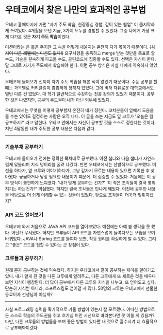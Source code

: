 # 우테코에서 찾은 나만의 효과적인 공부법

우테코 홈페이지에 가면 "자기 주도 학습, 현장중심 경험, 깊이 있는 협업" 이 큼지막하게 쓰여있다. 4개월을 보낸 지금, 3가지 모두를 경험할 수 있었다. 그중 나에게 가장 크게 다가온 것은 **자기 주도 학습**이었다.

미션이라는 큰 틀은 주지만 그 속을 어떻게 채울지는 온전히 자기 몫이기 때문이다. ~~(심지어 다음 레벨에는 미션도 없다!)~~ 요구사항을 충족하고 merge 받는 것만을 목표로 할 수도, 기술을 깊숙하게 파고들 수도, 클린코드에 집중할 수도 있다. 선택은 자신이 한다. 말 그대로 자기가 주도해서 학습해야 한다. 이런 공부 방식은 사실 나에게 익숙하지 않았다.

우테코에 들어오기 전까지 자기 주도 학습을 해본 적이 없었기 때문이다. 수능 공부를 할 때는 과목별로 커리큘럼이 촘촘하게 정해져 있었다. 그에 비해 자유로운 대학교에서도 별반 다른 건 없었다. 매 학기 일반적으로 수강하는 전공 강의가 있었기 때문이다. 공부한 것은 나였지만, 공부의 주도권이 내가 아닌 외부에 있었다.

우테코에서는 무엇을 어떻게 공부할지 온전히 내가 정한다. 코치분들이 옆에서 도움을 줄 수는 있어도 결정하는 사람은 오직 나다. 이 글을 쓰는 지금도 옆 크루가 '오늘은 뭘 공부하지?' 라고 말한다. 우테코 안에서는 자신이 공부할 것을 스스로 정한다는 것이다. 지난 4달동안 내가 주도한 공부 내용은 다음과 같다.

---

### 기술부채 공부하기

우테코에 들어오기 전에는 정확한 목차대로 공부했다. 이전 챕터와 다음 챕터가 자연스럽게 맞물리며 지식 덩어리를 굴려 나갔다. 반면 우테코에서는 산발적으로 공부했다. 미션을 하다가, 옆 크루와 이야기하다가, 그냥 갑자기 모르는 내용이 있으면 기록한 후 찾아봤다. 궁금하거나 당장 필요한 내용이기 떄문에, 더 집중할 수 있었다. 처음에는 이 공부 방식이 불편하게 느껴졌다. '내가 맞게 공부하는 건가?' '이 작은 조각들이 결국 맞춰지기는 하는건가?' 의심했다. 하지만 결국 조각들은 만나게 돼있다. 이전에 공부한 내용을 바탕으로 더 쉽게 이해할 수 있는 것들이 있었다. 앞으로 조각들이 더욱더 맞춰지겠지?


### API 코드 열어보기

우테코에 와서 처음으로 JAVA API 코드를 열어보았다. 예전에는 아예 볼 생각을 못 했다. 어딘가 무서웠다. 하지만 크루들이 API 코드를 자연스럽게 들여다보는 모습을 보며 바뀌었다. JAVA나 Spring 코드를 들여다 보면, 작동 원리를 확실하게 알 수 있다. 그리고 "좋은" 코드를 접할 수 있다는 큰 장점이 있다. 

### 크루들과 공부하기

원래 혼자 공부하는 것에 익숙했다. 하지만 우테코에서 같이 공부하는 재미를 알아가고 있다. 내가 알게 된 것을 다른 크루에게 알려주고, 다른 크루에게 또 새로운 것을 배우다 보면 지식이 팽창된다. 더 많이 공부해서 다른 크루와 지식을 나누고, 또 얻어오고 싶다. 단순히 지식뿐 아니라, 소프트스킬도 얻어갈 게 많다. 50명의 크루는 우테코에서 선물한 동료이자 선생님이 아닐까?

---
사실 프로그래밍 실력을 획기적으로 키울 방법이 있는지 잘 모르겠다. 어떠한 방법으로든 스스로 학습의 주도권을 쥐고 호기심 어린 시선으로 바라본다면 못 이룰 게 있을까? 다만, 다른 크루들의 방법들을 보며 좋은 방법이 있다면 내 것으로 흡수시켜 더 효율적으로 공부해봐야겠다.
